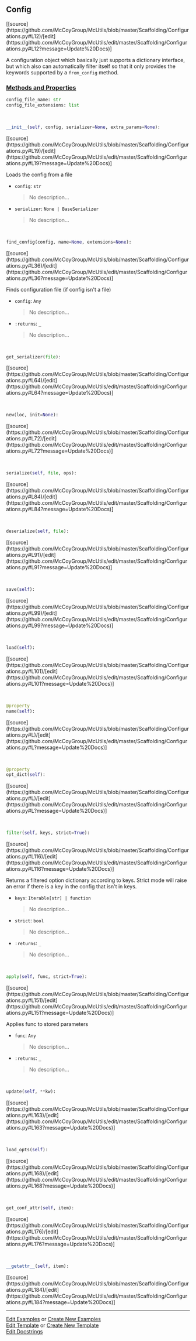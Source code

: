 ## <a id="McUtils.Scaffolding.Configurations.Config">Config</a> 
<div class="docs-source-link" markdown="1">
[[source](https://github.com/McCoyGroup/McUtils/blob/master/Scaffolding/Configurations.py#L12)/[edit](https://github.com/McCoyGroup/McUtils/edit/master/Scaffolding/Configurations.py#L12?message=Update%20Docs)]
</div>

A configuration object which basically just supports
a dictionary interface, but which also can automatically
filter itself so that it only provides the keywords supported
by a `from_config` method.

<div class="collapsible-section">
 <div class="collapsible-section collapsible-section-header" markdown="1">
 
### <a class="collapse-link" data-toggle="collapse" href="#methods">Methods and Properties</a> <a class="float-right" data-toggle="collapse" href="#methods"><i class="fa fa-chevron-down"></i></a>

 </div>
 <div class="collapsible-section collapsible-section-body collapse" id="methods" markdown="1">

```python
config_file_name: str
config_file_extensions: list
```
<a id="McUtils.Scaffolding.Configurations.Config.__init__" class="docs-object-method">&nbsp;</a> 
```python
__init__(self, config, serializer=None, extra_params=None): 
```
<div class="docs-source-link" markdown="1">
[[source](https://github.com/McCoyGroup/McUtils/blob/master/Scaffolding/Configurations.py#L19)/[edit](https://github.com/McCoyGroup/McUtils/edit/master/Scaffolding/Configurations.py#L19?message=Update%20Docs)]
</div>

Loads the config from a file
- `config`: `str`
    >No description...
- `serializer`: `None | BaseSerializer`
    >No description...

<a id="McUtils.Scaffolding.Configurations.Config.find_config" class="docs-object-method">&nbsp;</a> 
```python
find_config(config, name=None, extensions=None): 
```
<div class="docs-source-link" markdown="1">
[[source](https://github.com/McCoyGroup/McUtils/blob/master/Scaffolding/Configurations.py#L36)/[edit](https://github.com/McCoyGroup/McUtils/edit/master/Scaffolding/Configurations.py#L36?message=Update%20Docs)]
</div>

Finds configuration file (if config isn't a file)
- `config`: `Any`
    >No description...
- `:returns`: `_`
    >No description...

<a id="McUtils.Scaffolding.Configurations.Config.get_serializer" class="docs-object-method">&nbsp;</a> 
```python
get_serializer(file): 
```
<div class="docs-source-link" markdown="1">
[[source](https://github.com/McCoyGroup/McUtils/blob/master/Scaffolding/Configurations.py#L64)/[edit](https://github.com/McCoyGroup/McUtils/edit/master/Scaffolding/Configurations.py#L64?message=Update%20Docs)]
</div>

<a id="McUtils.Scaffolding.Configurations.Config.new" class="docs-object-method">&nbsp;</a> 
```python
new(loc, init=None): 
```
<div class="docs-source-link" markdown="1">
[[source](https://github.com/McCoyGroup/McUtils/blob/master/Scaffolding/Configurations.py#L72)/[edit](https://github.com/McCoyGroup/McUtils/edit/master/Scaffolding/Configurations.py#L72?message=Update%20Docs)]
</div>

<a id="McUtils.Scaffolding.Configurations.Config.serialize" class="docs-object-method">&nbsp;</a> 
```python
serialize(self, file, ops): 
```
<div class="docs-source-link" markdown="1">
[[source](https://github.com/McCoyGroup/McUtils/blob/master/Scaffolding/Configurations.py#L84)/[edit](https://github.com/McCoyGroup/McUtils/edit/master/Scaffolding/Configurations.py#L84?message=Update%20Docs)]
</div>

<a id="McUtils.Scaffolding.Configurations.Config.deserialize" class="docs-object-method">&nbsp;</a> 
```python
deserialize(self, file): 
```
<div class="docs-source-link" markdown="1">
[[source](https://github.com/McCoyGroup/McUtils/blob/master/Scaffolding/Configurations.py#L91)/[edit](https://github.com/McCoyGroup/McUtils/edit/master/Scaffolding/Configurations.py#L91?message=Update%20Docs)]
</div>

<a id="McUtils.Scaffolding.Configurations.Config.save" class="docs-object-method">&nbsp;</a> 
```python
save(self): 
```
<div class="docs-source-link" markdown="1">
[[source](https://github.com/McCoyGroup/McUtils/blob/master/Scaffolding/Configurations.py#L99)/[edit](https://github.com/McCoyGroup/McUtils/edit/master/Scaffolding/Configurations.py#L99?message=Update%20Docs)]
</div>

<a id="McUtils.Scaffolding.Configurations.Config.load" class="docs-object-method">&nbsp;</a> 
```python
load(self): 
```
<div class="docs-source-link" markdown="1">
[[source](https://github.com/McCoyGroup/McUtils/blob/master/Scaffolding/Configurations.py#L101)/[edit](https://github.com/McCoyGroup/McUtils/edit/master/Scaffolding/Configurations.py#L101?message=Update%20Docs)]
</div>

<a id="McUtils.Scaffolding.Configurations.Config.name" class="docs-object-method">&nbsp;</a> 
```python
@property
name(self): 
```
<div class="docs-source-link" markdown="1">
[[source](https://github.com/McCoyGroup/McUtils/blob/master/Scaffolding/Configurations.py#L)/[edit](https://github.com/McCoyGroup/McUtils/edit/master/Scaffolding/Configurations.py#L?message=Update%20Docs)]
</div>

<a id="McUtils.Scaffolding.Configurations.Config.opt_dict" class="docs-object-method">&nbsp;</a> 
```python
@property
opt_dict(self): 
```
<div class="docs-source-link" markdown="1">
[[source](https://github.com/McCoyGroup/McUtils/blob/master/Scaffolding/Configurations.py#L)/[edit](https://github.com/McCoyGroup/McUtils/edit/master/Scaffolding/Configurations.py#L?message=Update%20Docs)]
</div>

<a id="McUtils.Scaffolding.Configurations.Config.filter" class="docs-object-method">&nbsp;</a> 
```python
filter(self, keys, strict=True): 
```
<div class="docs-source-link" markdown="1">
[[source](https://github.com/McCoyGroup/McUtils/blob/master/Scaffolding/Configurations.py#L116)/[edit](https://github.com/McCoyGroup/McUtils/edit/master/Scaffolding/Configurations.py#L116?message=Update%20Docs)]
</div>

Returns a filtered option dictionary according to keys.
        Strict mode will raise an error if there is a key in the config that isn't
        in keys.
- `keys`: `Iterable[str] | function`
    >No description...
- `strict`: `bool`
    >No description...
- `:returns`: `_`
    >No description...

<a id="McUtils.Scaffolding.Configurations.Config.apply" class="docs-object-method">&nbsp;</a> 
```python
apply(self, func, strict=True): 
```
<div class="docs-source-link" markdown="1">
[[source](https://github.com/McCoyGroup/McUtils/blob/master/Scaffolding/Configurations.py#L151)/[edit](https://github.com/McCoyGroup/McUtils/edit/master/Scaffolding/Configurations.py#L151?message=Update%20Docs)]
</div>

Applies func to stored parameters
- `func`: `Any`
    >No description...
- `:returns`: `_`
    >No description...

<a id="McUtils.Scaffolding.Configurations.Config.update" class="docs-object-method">&nbsp;</a> 
```python
update(self, **kw): 
```
<div class="docs-source-link" markdown="1">
[[source](https://github.com/McCoyGroup/McUtils/blob/master/Scaffolding/Configurations.py#L163)/[edit](https://github.com/McCoyGroup/McUtils/edit/master/Scaffolding/Configurations.py#L163?message=Update%20Docs)]
</div>

<a id="McUtils.Scaffolding.Configurations.Config.load_opts" class="docs-object-method">&nbsp;</a> 
```python
load_opts(self): 
```
<div class="docs-source-link" markdown="1">
[[source](https://github.com/McCoyGroup/McUtils/blob/master/Scaffolding/Configurations.py#L168)/[edit](https://github.com/McCoyGroup/McUtils/edit/master/Scaffolding/Configurations.py#L168?message=Update%20Docs)]
</div>

<a id="McUtils.Scaffolding.Configurations.Config.get_conf_attr" class="docs-object-method">&nbsp;</a> 
```python
get_conf_attr(self, item): 
```
<div class="docs-source-link" markdown="1">
[[source](https://github.com/McCoyGroup/McUtils/blob/master/Scaffolding/Configurations.py#L176)/[edit](https://github.com/McCoyGroup/McUtils/edit/master/Scaffolding/Configurations.py#L176?message=Update%20Docs)]
</div>

<a id="McUtils.Scaffolding.Configurations.Config.__getattr__" class="docs-object-method">&nbsp;</a> 
```python
__getattr__(self, item): 
```
<div class="docs-source-link" markdown="1">
[[source](https://github.com/McCoyGroup/McUtils/blob/master/Scaffolding/Configurations.py#L184)/[edit](https://github.com/McCoyGroup/McUtils/edit/master/Scaffolding/Configurations.py#L184?message=Update%20Docs)]
</div>

 </div>
</div>




___

[Edit Examples](https://github.com/McCoyGroup/McUtils/edit/gh-pages/ci/examples/McUtils/Scaffolding/Configurations/Config.md) or 
[Create New Examples](https://github.com/McCoyGroup/McUtils/new/gh-pages/?filename=ci/examples/McUtils/Scaffolding/Configurations/Config.md) <br/>
[Edit Template](https://github.com/McCoyGroup/McUtils/edit/gh-pages/ci/docs/McUtils/Scaffolding/Configurations/Config.md) or 
[Create New Template](https://github.com/McCoyGroup/McUtils/new/gh-pages/?filename=ci/docs/templates/McUtils/Scaffolding/Configurations/Config.md) <br/>
[Edit Docstrings](https://github.com/McCoyGroup/McUtils/edit/master/Scaffolding/Configurations.py#L12?message=Update%20Docs)